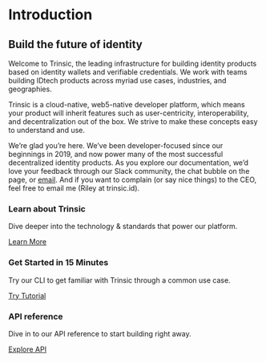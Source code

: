 # Introduction

## Build the future of identity

Welcome to Trinsic, the leading infrastructure for building identity products based on identity wallets and verifiable credentials. We work with teams building IDtech products across myriad use cases, industries, and geographies.

Trinsic is a cloud-native, web5-native developer platform, which means your product will inherit features such as user-centricity, interoperability, and decentralization out of the box. We strive to make these concepts easy to understand and use. 

We’re glad you’re here. We’ve been developer-focused since our beginnings in 2019, and now power many of the most successful decentralized identity products. As you explore our documentation, we’d love your feedback through our Slack community, the chat bubble on the page, or [email](mailto:support@trinsic.id). And if you want to complain (or say nice things) to the CEO, feel free to email me (Riley at trinsic.id).



### **Learn about Trinsic**

Dive deeper into the technology & standards that power our platform.


[Learn More](platform/wallets.md)

### **Get Started in 15 Minutes**
Try our CLI to get familiar with Trinsic through a common use case.

[Try Tutorial](../walkthroughs/vaccination)

### **API reference**

Dive in to our API reference to start building right away.

[Explore API](../reference/index.md)
